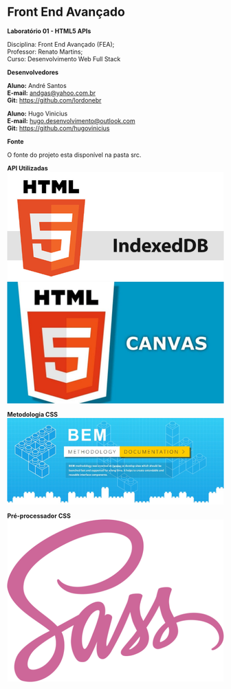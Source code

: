 # Front End Avançado

**Laboratório 01 - HTML5 APIs**

Disciplina: Front End Avançado (FEA);  
Professor: Renato Martins;  
Curso: Desenvolvimento Web Full Stack  

**Desenvolvedores**

**Aluno:** André Santos  
**E-mail:** andgas@yahoo.com.br  
**Git:** https://github.com/lordonebr  

**Aluno:** Hugo Vinicius  
**E-mail:** hugo.desenvolvimento@outlook.com  
**Git:** https://github.com/hugovinicius  

**Fonte**

O fonte do projeto esta disponível na pasta src.

**API Utilizadas**
<img src="https://github.com/lordonebr/fea_lab1/blob/master/img_git/banner_apresentacao.jpg?raw=true"/><br/>
<img src="https://github.com/lordonebr/fea_lab1/blob/master/img_git/banner_canvas.jpg?raw=true"/><br/>

**Metodologia CSS**
<img src="https://github.com/lordonebr/fea_lab1/blob/master/img_git/bem.jpg?raw=true"/><br/>

**Pré-processador CSS**
<img src="https://github.com/lordonebr/fea_lab1/blob/master/img_git/sass_logo.png?raw=true"/><br/>

